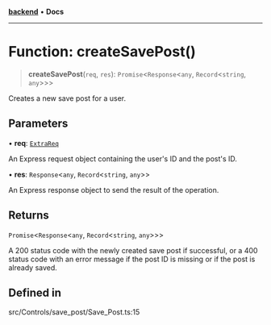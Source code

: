 [**backend**](../../../../README.md) • **Docs**

***

# Function: createSavePost()

> **createSavePost**(`req`, `res`): `Promise`\<`Response`\<`any`, `Record`\<`string`, `any`\>\>\>

Creates a new save post for a user.

## Parameters

• **req**: [`ExtraReq`](../../../../type/interfaces/ExtraReq.md)

An Express request object containing the user's ID and the post's ID.

• **res**: `Response`\<`any`, `Record`\<`string`, `any`\>\>

An Express response object to send the result of the operation.

## Returns

`Promise`\<`Response`\<`any`, `Record`\<`string`, `any`\>\>\>

A 200 status code with the newly created save post if successful, or a 400 status code with an error message if the post ID is missing or if the post is already saved.

## Defined in

src/Controls/save\_post/Save\_Post.ts:15
